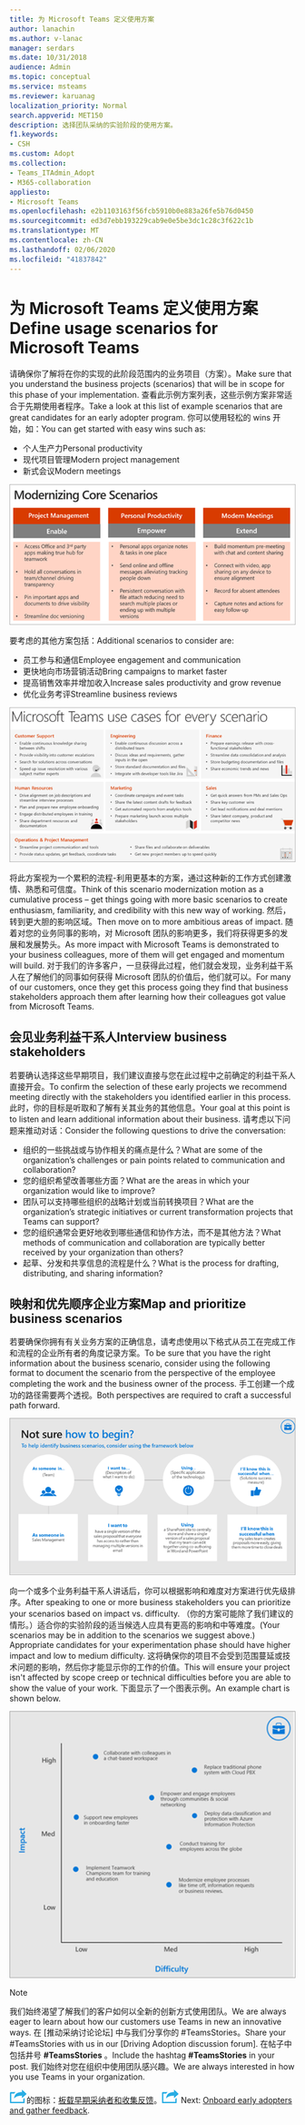 ```yaml
---
title: 为 Microsoft Teams 定义使用方案
author: lanachin
ms.author: v-lanac
manager: serdars
ms.date: 10/31/2018
audience: Admin
ms.topic: conceptual
ms.service: msteams
ms.reviewer: karuanag
localization_priority: Normal
search.appverid: MET150
description: 选择团队采纳的实验阶段的使用方案。
f1.keywords:
- CSH
ms.custom: Adopt
ms.collection:
- Teams_ITAdmin_Adopt
- M365-collaboration
appliesto:
- Microsoft Teams
ms.openlocfilehash: e2b1103163f56fcb5910b0e883a26fe5b76d0450
ms.sourcegitcommit: ed3d7ebb193229cab9e0e5be3dc1c28c3f622c1b
ms.translationtype: MT
ms.contentlocale: zh-CN
ms.lasthandoff: 02/06/2020
ms.locfileid: "41837842"
---
```

# <a name="define-usage-scenarios-for-microsoft-teams"></a><span data-ttu-id="6d07f-103">为 Microsoft Teams 定义使用方案</span><span class="sxs-lookup"><span data-stu-id="6d07f-103">Define usage scenarios for Microsoft Teams</span></span>

<span data-ttu-id="6d07f-104">请确保你了解将在你的实现的此阶段范围内的业务项目（方案）。</span><span class="sxs-lookup"><span data-stu-id="6d07f-104">Make sure that you understand the business projects (scenarios) that will be in scope for this phase of your implementation.</span></span> <span data-ttu-id="6d07f-105">查看此示例方案列表，这些示例方案非常适合于先期使用者程序。</span><span class="sxs-lookup"><span data-stu-id="6d07f-105">Take a look at this list of example scenarios that are great candidates for an early adopter program.</span></span> <span data-ttu-id="6d07f-106">你可以使用轻松的 wins 开始，如：</span><span class="sxs-lookup"><span data-stu-id="6d07f-106">You can get started with easy wins such as:</span></span>

- <span data-ttu-id="6d07f-107">个人生产力</span><span class="sxs-lookup"><span data-stu-id="6d07f-107">Personal productivity</span></span>
- <span data-ttu-id="6d07f-108">现代项目管理</span><span class="sxs-lookup"><span data-stu-id="6d07f-108">Modern project management</span></span>
- <span data-ttu-id="6d07f-109">新式会议</span><span class="sxs-lookup"><span data-stu-id="6d07f-109">Modern meetings</span></span>

![三种核心方案的插图](media/teams-adoption-modernizing-core-scenarios.png)

<span data-ttu-id="6d07f-111">要考虑的其他方案包括：</span><span class="sxs-lookup"><span data-stu-id="6d07f-111">Additional scenarios to consider are:</span></span>

- <span data-ttu-id="6d07f-112">员工参与和通信</span><span class="sxs-lookup"><span data-stu-id="6d07f-112">Employee engagement and communication</span></span>
- <span data-ttu-id="6d07f-113">更快地向市场营销活动</span><span class="sxs-lookup"><span data-stu-id="6d07f-113">Bring campaigns to market faster</span></span>
- <span data-ttu-id="6d07f-114">提高销售效率并增加收入</span><span class="sxs-lookup"><span data-stu-id="6d07f-114">Increase sales productivity and grow revenue</span></span>
- <span data-ttu-id="6d07f-115">优化业务考评</span><span class="sxs-lookup"><span data-stu-id="6d07f-115">Streamline business reviews</span></span>

![每个方案的团队使用案例的插图](media/teams-adoption-use-cases.png)

<span data-ttu-id="6d07f-117">将此方案视为一个累积的流程-利用更基本的方案，通过这种新的工作方式创建激情、熟悉和可信度。</span><span class="sxs-lookup"><span data-stu-id="6d07f-117">Think of this scenario modernization motion as a cumulative process – get things going with more basic scenarios to create enthusiasm, familiarity, and credibility with this new way of working.</span></span> <span data-ttu-id="6d07f-118">然后，转到更大胆的影响区域。</span><span class="sxs-lookup"><span data-stu-id="6d07f-118">Then move on to more ambitious areas of impact.</span></span> <span data-ttu-id="6d07f-119">随着对您的业务同事的影响，对 Microsoft 团队的影响更多，我们将获得更多的发展和发展势头。</span><span class="sxs-lookup"><span data-stu-id="6d07f-119">As more impact with Microsoft Teams is demonstrated to your business colleagues, more of them will get engaged and momentum will build.</span></span> <span data-ttu-id="6d07f-120">对于我们的许多客户，一旦获得此过程，他们就会发现，业务利益干系人在了解他们的同事如何获得 Microsoft 团队的价值后，他们就可以。</span><span class="sxs-lookup"><span data-stu-id="6d07f-120">For many of our customers, once they get this process going they find that business stakeholders approach them after learning how their colleagues got value from Microsoft Teams.</span></span>

## <a name="interview-business-stakeholders"></a><span data-ttu-id="6d07f-121">会见业务利益干系人</span><span class="sxs-lookup"><span data-stu-id="6d07f-121">Interview business stakeholders</span></span>

<span data-ttu-id="6d07f-122">若要确认选择这些早期项目，我们建议直接与您在此过程中之前确定的利益干系人直接开会。</span><span class="sxs-lookup"><span data-stu-id="6d07f-122">To confirm the selection of these early projects we recommend meeting directly with the stakeholders you identified earlier in this process.</span></span> <span data-ttu-id="6d07f-123">此时，你的目标是听取和了解有关其业务的其他信息。</span><span class="sxs-lookup"><span data-stu-id="6d07f-123">Your goal at this point is to listen and learn additional information about their business.</span></span> <span data-ttu-id="6d07f-124">请考虑以下问题来推动对话：</span><span class="sxs-lookup"><span data-stu-id="6d07f-124">Consider the following questions to drive the conversation:</span></span>

- <span data-ttu-id="6d07f-125">组织的一些挑战或与协作相关的痛点是什么？</span><span class="sxs-lookup"><span data-stu-id="6d07f-125">What are some of the organization’s challenges or pain points related to communication and collaboration?</span></span>
- <span data-ttu-id="6d07f-126">您的组织希望改善哪些方面？</span><span class="sxs-lookup"><span data-stu-id="6d07f-126">What are the areas in which your organization would like to improve?</span></span>
- <span data-ttu-id="6d07f-127">团队可以支持哪些组织的战略计划或当前转换项目？</span><span class="sxs-lookup"><span data-stu-id="6d07f-127">What are the organization’s strategic initiatives or current transformation projects that Teams can support?</span></span>
- <span data-ttu-id="6d07f-128">您的组织通常会更好地收到哪些通信和协作方法，而不是其他方法？</span><span class="sxs-lookup"><span data-stu-id="6d07f-128">What methods of communication and collaboration are typically better received by your organization than others?</span></span>
- <span data-ttu-id="6d07f-129">起草、分发和共享信息的流程是什么？</span><span class="sxs-lookup"><span data-stu-id="6d07f-129">What is the process for drafting, distributing, and sharing information?</span></span>

## <a name="map-and-prioritize-business-scenarios"></a><span data-ttu-id="6d07f-130">映射和优先顺序企业方案</span><span class="sxs-lookup"><span data-stu-id="6d07f-130">Map and prioritize business scenarios</span></span>

<span data-ttu-id="6d07f-131">若要确保你拥有有关业务方案的正确信息，请考虑使用以下格式从员工在完成工作和流程的企业所有者的角度记录方案。</span><span class="sxs-lookup"><span data-stu-id="6d07f-131">To be sure that you have the right information about the business scenario, consider using the following format to document the scenario from the perspective of the employee completing the work and the business owner of the process.</span></span> <span data-ttu-id="6d07f-132">手工创建一个成功的路径需要两个透视。</span><span class="sxs-lookup"><span data-stu-id="6d07f-132">Both perspectives are required to craft a successful path forward.</span></span>

![标识方案的框架的插图](media/teams-adoption-identify-scenarios.png)

<span data-ttu-id="6d07f-134">向一个或多个业务利益干系人讲话后，你可以根据影响和难度对方案进行优先级排序。</span><span class="sxs-lookup"><span data-stu-id="6d07f-134">After speaking to one or more business stakeholders you can prioritize your scenarios based on impact vs. difficulty.</span></span> <span data-ttu-id="6d07f-135">（你的方案可能除了我们建议的情形。）适合你的实验阶段的适当候选人应具有更高的影响和中等难度。</span><span class="sxs-lookup"><span data-stu-id="6d07f-135">(Your scenarios may be in addition to the scenarios we suggest above.) Appropriate candidates for your experimentation phase should have higher impact and low to medium difficulty.</span></span> <span data-ttu-id="6d07f-136">这将确保你的项目不会受到范围蔓延或技术问题的影响，然后你才能显示你的工作的价值。</span><span class="sxs-lookup"><span data-stu-id="6d07f-136">This will ensure your project isn't affected by scope creep or technical difficulties before you are able to show the value of your work.</span></span> <span data-ttu-id="6d07f-137">下面显示了一个图表示例。</span><span class="sxs-lookup"><span data-stu-id="6d07f-137">An example chart is shown below.</span></span>

![显示方案影响与难点的插图](media/teams-adoption-impact-difficulty.png)

> [!Note]
> <span data-ttu-id="6d07f-139">我们始终渴望了解我们的客户如何以全新的创新方式使用团队。</span><span class="sxs-lookup"><span data-stu-id="6d07f-139">We are always eager to learn about how our customers use Teams in new an innovative ways.</span></span> <span data-ttu-id="6d07f-140">在 [推动采纳讨论论坛] 中与我们分享你的 #TeamsStories。</span><span class="sxs-lookup"><span data-stu-id="6d07f-140">Share your #TeamsStories with us in our [Driving Adoption discussion forum].</span></span> <span data-ttu-id="6d07f-141">在帖子中包括井号 **#TeamsStories** 。</span><span class="sxs-lookup"><span data-stu-id="6d07f-141">Include the hashtag **#TeamsStories** in your post.</span></span> <span data-ttu-id="6d07f-142">我们始终对您在组织中使用团队感兴趣。</span><span class="sxs-lookup"><span data-stu-id="6d07f-142">We are always interested in how you use Teams in your organization.</span></span>

<span data-ttu-id="6d07f-143">![表示下一步骤](media/teams-adoption-next-icon.png)的图标：[板载早期采纳者和收集反馈](teams-adoption-onboard-early-adopters.md)。</span><span class="sxs-lookup"><span data-stu-id="6d07f-143">![An icon representing the next step](media/teams-adoption-next-icon.png) Next: [Onboard early adopters and gather feedback](teams-adoption-onboard-early-adopters.md).</span></span>
